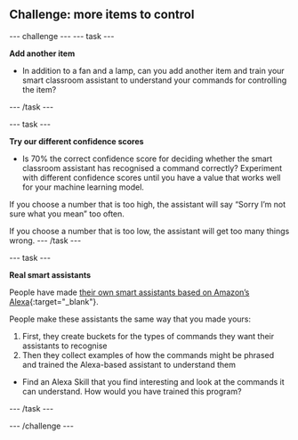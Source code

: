 ## Challenge: more items to control

--- challenge ---
--- task ---

**Add another item**

+ In addition to a fan and a lamp, can you add another item and train your smart classroom assistant to understand your commands for controlling the item?

--- /task ---

--- task ---

**Try our different confidence scores**

+ Is 70% the correct confidence score for deciding whether the smart classroom assistant has recognised a command correctly? Experiment with different confidence scores until you have a value that works well for your machine learning model. 

If you choose a number that is too high, the assistant will say “Sorry I’m not sure what you mean” too often. 

If you choose a number that is too low, the assistant will get too many things wrong.
--- /task ---

--- task ---

**Real smart assistants**

People have made [their own smart assistants based on Amazon’s Alexa](http://amzn.to/2sxy1hw){:target="_blank"}.
 
People make these assistants the same way that you made yours:
1. First, they create buckets for the types of commands they want their assistants to recognise
1. Then they collect examples of how the commands might be phrased and trained the Alexa-based assistant to understand them
 
+ Find an Alexa Skill that you find interesting and look at the commands it can understand. How would you have trained this program?

--- /task ---

--- /challenge ---
